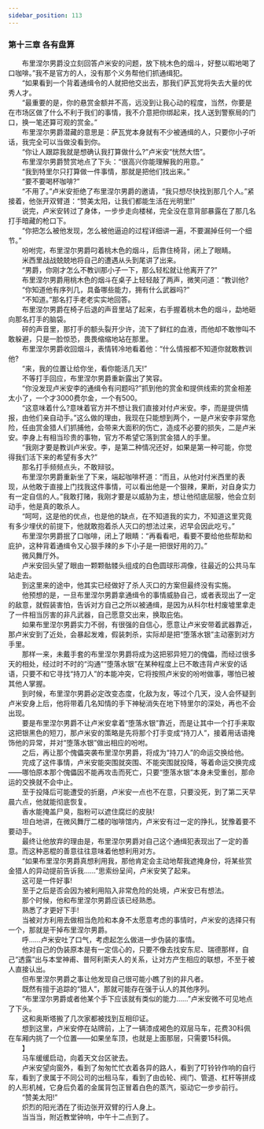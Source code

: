 ```yaml
---
sidebar_position: 113
---
```

### 第十三章 各有盘算  


　　布里涅尔男爵没立刻回答卢米安的问题，放下桃木色的烟斗，好整以暇地喝了口咖啡。”我不是官方的人，没有那个义务帮他们抓通缉犯。  
　　“如果看到一个背着通缉令的人就把他交出去，那我们萨瓦党将失去大量的优秀人才。  
　　“最重要的是，你的悬赏金额并不高，远没到让我心动的程度，当然，你要是在市场区做了什么不利于我们的事情，我不介意把你绑起来，找人送到警察局的门口，换一笔还算可观的赏金。”  
　　布里涅尔男爵潜藏的意思是：萨瓦党本身就有不少被通缉的人，只要你小子听话，我完全可以当做没看到你。  
　　“你让人跟踪我就是想确认我打算做什么?”卢米安“恍然大悟”。  
　　布里涅尔男爵赞赏地点了下头：“很高兴你能理解我的用意。”  
　　“我到特里尔只打算做一件事情，那就是把他们找出来。”  
　　“要不要喝杯咖啡?”  
　　“不用了。”卢米安拒绝了布里涅尔男爵的邀请，“我只想尽快找到那几个人。”紧接着，他张开双臂道：“赞美太阳，让我们都能生活在光明里!”  
　　说完，卢米安转过了身体，一步步走向楼梯，完全没在意背部暴露在了那几名打手暗藏的枪口下。  
　　“你把怎么被他发现，怎么被他逼迫的过程详细讲一遍，不要漏掉任何一个细节。”  
　　吩咐完，布里涅尔男爵叼着桃木色的烟斗，后靠住椅背，闭上了眼睛。  
　　米西里战战兢兢地将自己的遭遇从头到尾讲了出来。  
　　“男爵，你刚才怎么不教训那小子一下，那么轻松就让他离开了?”  
　　布里涅尔男爵用桃木色的烟斗在桌子上轻轻敲了两声，微笑问道：“教训他?  
　　“你知道他有序列几，具备哪些能力，拥有什么武器吗?”  
　　“不知道。”那名打手老老实实地回答。  
　　布里涅尔男爵在椅子后退的声音里站了起来，右手握着桃木色的烟斗，勐地砸向那名打手的脑袋。  
　　砰的声音里，那打手的额头裂开少许，流下了鲜红的血液，而他却不敢惨叫不敢躲避，只是一脸惊恐，畏畏缩缩地站在那里。  
　　布里涅尔男爵收回烟斗，表情转冷地看着他：“什么情报都不知道你就敢教训他?  
　　“来，我的位置让给你坐，看你能活几天!”  
　　不等打手回应，布里涅尔男爵重新露出了笑容。  
　　“你没发现卢米安李的通缉令有问题吗?”抓到他的赏金和提供线索的赏金相差太小了，一个才3000费尔金，一个有500。  
　　“这意味着什么?意味着官方并不想让我们直接对付卢米安。李，而是提供情报，由他们亲自动手。”这么做的理由，我现在只能想到两个，一是卢米安李非常危险，任由赏金猎人们抓捕他，会带来大面积的伤亡，造成不必要的损失，二是卢米安。李身上有相当珍贵的事物，官方不希望它落到赏金猎人的手里。  
　　“我刚才要是教训卢米安。李，是第二种情况还好，如果是第一种可能，你觉得我们活下来的希望有多大?”  
　　那名打手频频点头，不敢辩驳。  
　　布里涅尔男爵重新坐了下来，端起咖啡杯道：“而且，从他对付米西里的表现，从他敢于直接上门找我这件事情，可以看出他是一个狠辣，果断，对自身实力有一定自信的人。”我敢打赌，我刚才要是以威胁为主，想让他彻底屈服，他会立刻动手，他是真的敢杀人。  
　　“呵呵，这是他的优点，也是他的缺点，在不知道我的实力，不知道这里究竟有多少埋伏的前提下，他就敢抱着杀人灭口的想法过来，迟早会因此吃亏。”  
　　布里涅尔男爵抿了口咖啡，闭上了眼睛：“再看看吧，看要不要给他些帮助和庇护，这种背着通缉令又心狠手辣的乡下小子是一把很好用的刀。”  
　　微风舞厅外。  
　　卢米安回头望了眼由一颗颗骷髅头组成的白色圆球形凋像，往最近的公共马车站走去。  
　　到这里来的途中，他其实已经做好了杀人灭口的方案但最终没有实施。  
　　他预想的是，一旦布里涅尔男爵拿通缉令的事情威胁自己，或者表现出了一定的敌意，就假装害怕，告诉对方自己之所以被通缉，是因为从科尔杜村废墟里拿走了一件相当厉害的非凡武器，自己愿意交出来，换取庇佑。  
　　如果布里涅尔男爵实力不弱，有很强的自信心，愿意让卢米安带着武器靠近，那卢米安到了近处，会暴起发难，假装刺杀，实际却是把“堕落水银”主动塞到对方手里。  
　　那样一来，未戴手套的布里涅尔男爵将成为这把邪异短刀的傀儡，而经过很多天的相处，经过时不时的“沟通”“堕落水银”在某种程度上已不敢违背卢米安的话语，只要不和它寻找“持刀人”的本能冲突，它将按照卢米安的吩咐做事，哪怕已被其他人掌握。  
　　到时候，布里涅尔男爵必定改变态度，化敌为友，等过个几天，没人会怀疑到卢米安身上后，他将带着几名知情的手下神秘消失在地下特里尔的深处，再也不会出现。  
　　要是布里涅尔男爵不让卢米安拿着“堕落水银”靠近，而是让其中一个打手来取这把银黑色的短刀，那卢米安的策略是先将那个打手变成“持刀人”，接着用话语掩饰他的异常，并对“堕落水银”做出相应的吩咐。  
　　之后，再让那个傀儡突袭布里涅尔男爵，将成为“持刀人”的命运交换给他。  
　　完成了这件事情，卢米安能突围就突围、不能突围就投降，等着命运交换完成——哪怕原本那个傀儡因不能再攻击而死亡，只要“堕落水银”本身未受重创，那命运的交换就不会中止。  
　　至于投降后可能遭受的折磨，卢米安一点也不在意，只要没死，到了第二天早晨六点，他就能彻底恢复。  
　　香水能掩盖尸臭，脂粉可以遮住腐烂的皮肤!  
　　坦白地讲，在微风舞厅二楼的咖啡馆内，卢米安有过一定的挣扎，犹豫着要不要动手。  
　　最终让他放弃的理由是，布里涅尔男爵对自己这个通缉犯表现出了一定的善意。而这种恶棍的善意往往意味着他想利用对方。  
　　“如果布里涅尔男爵真想利用我，那他肯定会主动地帮我遮掩身份，将某些赏金猎人的异动提前告诉我……”思索纷呈间，卢米安笑了起来。  
　　这可是一件好事!  
　　至于之后是否会因为被利用陷入非常危险的处境，卢米安已有想法。  
　　那个时候，他和布里涅尔男爵应该已经熟悉。  
　　熟悉了才更好下手!  
　　当被对方利用去做相当危险和本身不太愿意考虑的事情时，卢米安的选择只有一个，那就是干掉布里涅尔男爵。  
　　呼……卢米安吐了口气，考虑起怎么做进一步伪装的事情。  
　　他对自己的伪装原本是有一定信心的，只要不像去找安东尼、瑞德那样，自己“透露”出与本堂神甫、普阿利斯夫人的关系，让对方产生相应的联想，不至于被人直接认出。  
　　但布里涅尔男爵之事让他发现自己很可能小瞧了别的非凡者。  
　　既然有擅于追踪的“猎人”，那就可能存在强于认人的其他序列。  
　　“布里涅尔男爵或者他某个手下应该就有类似的能力……”卢米安微不可见地点了下头。  
　　这和奥斯塔搬了几次家都被找到互相印证。  
　　想到这里，卢米安停在站牌前，上了一辆漆成褐色的双层马车，花费30科佩在车厢内挑了一个位置——如果坐车顶，也就是上面那层，只需要15科佩。  
　　】  
　　马车缓缓启动，向着天文台区驶去。  
　　卢米安望向窗外，看到了匆匆忙忙衣着各异的路人，看到了叮铃铃作响的自行车，看到了隶属于不同公司的出租马车，看到了由齿轮、阀门、管道、杠杆等拼成的人形机械，它身后负着的金属背包正冒着白色的蒸汽，驱动它一步步前行。  
　　“赞美太阳!”  
　　炽烈的阳光洒在了街边张开双臂的行人身上。  
　　当当当，附近教堂钟响，中午十二点到了。  
